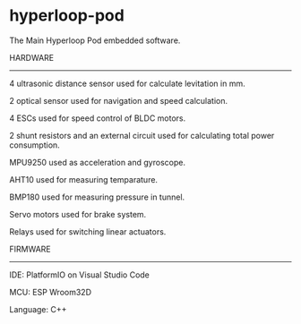 # hyperloop-pod

The Main Hyperloop Pod embedded software. 


HARDWARE
**********************************************************************

4 ultrasonic distance sensor used for calculate levitation in mm.


2 optical sensor used for navigation and speed calculation.


4 ESCs used for speed control of BLDC motors.


2 shunt resistors and an external circuit used for calculating total power consumption.


MPU9250 used as acceleration and gyroscope.


AHT10 used for measuring temparature.


BMP180 used for measuring pressure in tunnel.


Servo motors used for brake system.


Relays used for switching linear actuators.



FIRMWARE
*********************************************************************


IDE: PlatformIO on Visual Studio Code


MCU: ESP Wroom32D


Language: C++
